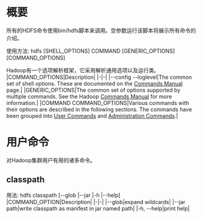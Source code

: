 # 概要
所有的HDFS命令使用bin/hdfs脚本来调用。空参数运行该脚本将展示所有命令的介绍。

使用方法: hdfs [SHELL_OPTIONS] COMMAND [GENERIC_OPTIONS] [COMMAND_OPTIONS]

Hadoop有一个选项解析框架，它采用解析通用选项以及运行类。
|COMMAND_OPTIONS|Description|
|-|-|
|--config --loglevel|The common set of shell options. These are documented on the [Commands Manual][1] page.|
|GENERIC_OPTIONS|The common set of options supported by multiple commands. See the Hadoop [Commands Manual][1] for more information.|
|COMMAND   COMMAND_OPTIONS|Various commands with their options are described in the following sections. The commands have been grouped into [User Commands][2] and [Administration Commands][3].|

# 用户命令
对Hadoop集群用户有用的诸多命令。
## classpath
用法: hdfs classpath [--glob |--jar <path> |-h |--help]
|COMMAND_OPTION|Description|
|-|-|
|--glob|expand wildcards|
|--jar path|write classpath as manifest in jar named path|
|-h, --help|print help|

[1]: http://hadoop.apache.org/docs/stable/hadoop-project-dist/hadoop-common/CommandsManual.html#Overview
[2]: http://hadoop.apache.org/docs/stable/hadoop-project-dist/hadoop-hdfs/HDFSCommands.html#User_Commands
[3]: http://hadoop.apache.org/docs/stable/hadoop-project-dist/hadoop-hdfs/HDFSCommands.html#Administration_Commands


